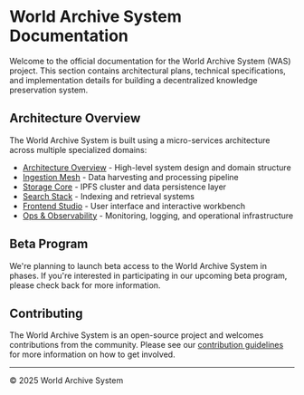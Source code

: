 # World Archive System Documentation

Welcome to the official documentation for the World Archive System (WAS) project. This section contains architectural plans, technical specifications, and implementation details for building a decentralized knowledge preservation system.

## Architecture Overview

The World Archive System is built using a micro-services architecture across multiple specialized domains:

- [Architecture Overview](architecture/00_architecture_overview.md) - High-level system design and domain structure
- [Ingestion Mesh](architecture/01_ingestion_mesh.md) - Data harvesting and processing pipeline
- [Storage Core](architecture/02_storage_core.md) - IPFS cluster and data persistence layer
- [Search Stack](architecture/03_search_stack.md) - Indexing and retrieval systems
- [Frontend Studio](architecture/04_frontend_studio.md) - User interface and interactive workbench
- [Ops & Observability](architecture/05_ops_observability.md) - Monitoring, logging, and operational infrastructure

## Beta Program

We're planning to launch beta access to the World Archive System in phases. If you're interested in participating in our upcoming beta program, please check back for more information.

## Contributing

The World Archive System is an open-source project and welcomes contributions from the community. Please see our [contribution guidelines](https://github.com/WAS-Repository/was.foundation) for more information on how to get involved.

---

© 2025 World Archive System 